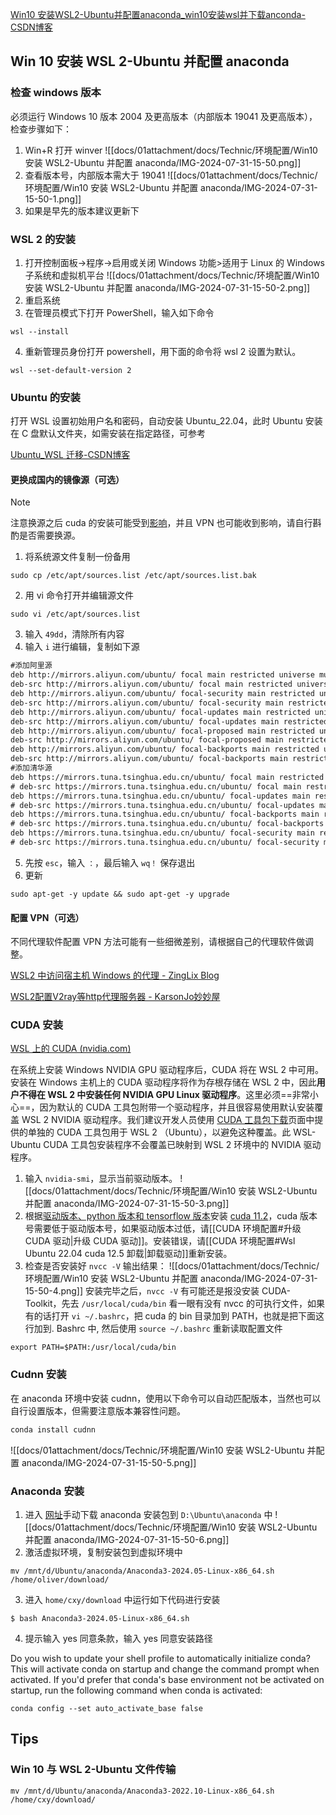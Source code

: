 
[Win10 安装WSL2-Ubuntu并配置anaconda_win10安装wsl并下载anconda-CSDN博客](https://blog.csdn.net/cosmic_potato/article/details/129135605)

## Win 10 安装 WSL 2-Ubuntu 并配置 anaconda

### 检查 windows 版本

必须运行 Windows 10 版本 2004 及更高版本（内部版本 19041 及更高版本），检查步骤如下：
1. Win+R 打开 winver
	![[docs/01attachment/docs/Technic/环境配置/Win10 安装 WSL2-Ubuntu 并配置 anaconda/IMG-2024-07-31-15-50.png]]
2. 查看版本号，内部版本需大于 19041
	![[docs/01attachment/docs/Technic/环境配置/Win10 安装 WSL2-Ubuntu 并配置 anaconda/IMG-2024-07-31-15-50-1.png]]
3. 如果是早先的版本建议更新下

### WSL 2 的安装

1. 打开控制面板->程序->启用或关闭 Windows 功能>适用于 Linux 的 Windows 子系统和虚拟机平台
	![[docs/01attachment/docs/Technic/环境配置/Win10 安装 WSL2-Ubuntu 并配置 anaconda/IMG-2024-07-31-15-50-2.png]]
2. 重启系统
3. 在管理员模式下打开 PowerShell，输入如下命令

```shell
wsl --install
```

4. 重新管理员身份打开 powershell，用下面的命令将 wsl 2 设置为默认。

```shell
wsl --set-default-version 2
```

### Ubuntu 的安装

打开 WSL 设置初始用户名和密码，自动安装 Ubuntu_22.04，此时 Ubuntu 安装在 C 盘默认文件夹，如需安装在指定路径，可参考

[Ubuntu_WSL 迁移-CSDN博客](https://blog.csdn.net/whitepu/article/details/136177105)

#### 更换成国内的镜像源（可选）

> [!NOTE]
> 注意换源之后 cuda 的安装可能受到[影响](https://blog.csdn.net/pazzn/article/details/125988205)，并且 VPN 也可能收到影响，请自行斟酌是否需要换源。

1. 将系统源文件复制一份备用

```shell
sudo cp /etc/apt/sources.list /etc/apt/sources.list.bak
```

2. 用 vi 命令打开并编辑源文件

```shell
sudo vi /etc/apt/sources.list
```

3. 输入 `49dd`，清除所有内容
4. 输入 `i` 进行编辑，复制如下源

```txt
#添加阿里源
deb http://mirrors.aliyun.com/ubuntu/ focal main restricted universe multiverse
deb-src http://mirrors.aliyun.com/ubuntu/ focal main restricted universe multiverse
deb http://mirrors.aliyun.com/ubuntu/ focal-security main restricted universe multiverse
deb-src http://mirrors.aliyun.com/ubuntu/ focal-security main restricted universe multiverse
deb http://mirrors.aliyun.com/ubuntu/ focal-updates main restricted universe multiverse
deb-src http://mirrors.aliyun.com/ubuntu/ focal-updates main restricted universe multiverse
deb http://mirrors.aliyun.com/ubuntu/ focal-proposed main restricted universe multiverse
deb-src http://mirrors.aliyun.com/ubuntu/ focal-proposed main restricted universe multiverse
deb http://mirrors.aliyun.com/ubuntu/ focal-backports main restricted universe multiverse
deb-src http://mirrors.aliyun.com/ubuntu/ focal-backports main restricted universe multiverse
#添加清华源
deb https://mirrors.tuna.tsinghua.edu.cn/ubuntu/ focal main restricted universe multiverse
# deb-src https://mirrors.tuna.tsinghua.edu.cn/ubuntu/ focal main restricted universe multiverse
deb https://mirrors.tuna.tsinghua.edu.cn/ubuntu/ focal-updates main restricted universe multiverse
# deb-src https://mirrors.tuna.tsinghua.edu.cn/ubuntu/ focal-updates main restricted universe multiverse
deb https://mirrors.tuna.tsinghua.edu.cn/ubuntu/ focal-backports main restricted universe multiverse
# deb-src https://mirrors.tuna.tsinghua.edu.cn/ubuntu/ focal-backports main restricted universe multiverse
deb https://mirrors.tuna.tsinghua.edu.cn/ubuntu/ focal-security main restricted universe multiverse
# deb-src https://mirrors.tuna.tsinghua.edu.cn/ubuntu/ focal-security main restricted universe multiverse multiversee
```

5. 先按 `esc`，输入 `：`，最后输入 `wq！` 保存退出
6. 更新

```shell
sudo apt-get -y update && sudo apt-get -y upgrade
```

#### 配置 VPN（可选）

不同代理软件配置 VPN 方法可能有一些细微差别，请根据自己的代理软件做调整。

[WSL2 中访问宿主机 Windows 的代理 - ZingLix Blog](https://zinglix.xyz/2020/04/18/wsl2-proxy/)

[WSL2配置V2ray等http代理服务器 - KarsonJo妙妙屋](https://www.karsonjo.com/wsl2%E9%85%8D%E7%BD%AEv2ray%E7%AD%89http%E4%BB%A3%E7%90%86%E6%9C%8D%E5%8A%A1%E5%99%A8/)

### CUDA 安装

[WSL 上的 CUDA (nvidia.com)](https://docs.nvidia.com/cuda/wsl-user-guide/index.html#cuda-support-for-wsl-2)

在系统上安装 Windows NVIDIA GPU 驱动程序后，CUDA 将在 WSL 2 中可用。安装在 Windows 主机上的 CUDA 驱动程序将作为存根存储在 WSL 2 中，因此**用户不得在 WSL 2 中安装任何 NVIDIA GPU Linux 驱动程序**。这里必须==非常小心==，因为默认的 CUDA 工具包附带一个驱动程序，并且很容易使用默认安装覆盖 WSL 2 NVIDIA 驱动程序。我们建议开发人员使用 [CUDA 工具包下载](https://developer.nvidia.com/cuda-downloads?target_os=Linux&target_arch=x86_64&Distribution=WSL-Ubuntu&target_version=2.0)页面中提供的单独的 CUDA 工具包用于 WSL 2 （Ubuntu），以避免这种覆盖。此 WSL-Ubuntu CUDA 工具包安装程序不会覆盖已映射到 WSL 2 环境中的 NVIDIA 驱动程序。

1. 输入 `nvidia-smi`，显示当前驱动版本。
	![[docs/01attachment/docs/Technic/环境配置/Win10 安装 WSL2-Ubuntu 并配置 anaconda/IMG-2024-07-31-15-50-3.png]]
2. 根据[驱动版本、python 版本和 tensorflow 版本](https://tensorflow.google.cn/install/source?hl=en#gpu)安装 [cuda 11.2](https://developer.nvidia.com/cuda-11.2.0-download-archive?target_os=Linux&target_arch=x86_64&target_distro=WSLUbuntu&target_version=20&target_type=debnetwork)，cuda 版本号需要低于驱动版本号，如果驱动版本过低，请[[CUDA 环境配置#升级 CUDA 驱动|升级 CUDA 驱动]]。安装错误，请[[CUDA 环境配置#Wsl Ubuntu 22.04 cuda 12.5 卸载|卸载驱动]]重新安装。
3. 检查是否安装好 `nvcc -V` 输出结果：
	![[docs/01attachment/docs/Technic/环境配置/Win10 安装 WSL2-Ubuntu 并配置 anaconda/IMG-2024-07-31-15-50-4.png]]
	安装完毕之后，`nvcc -V` 有可能还是报没安装 CUDA-Toolkit，先去 `/usr/local/cuda/bin` 看一眼有没有 nvcc 的可执行文件，如果有的话打开 `vi ~/.bashrc`，把 cuda 的 bin 目录加到 PATH，也就是把下面这行加到. Bashrc 中, 然后使用 `source ~/.bashrc` 重新读取配置文件

```shell
export PATH=$PATH:/usr/local/cuda/bin
```

### Cudnn 安装

在 anaconda 环境中安装 cudnn，使用以下命令可以自动匹配版本，当然也可以自行设置版本，但需要注意版本兼容性问题。

```python
conda install cudnn
```

![[docs/01attachment/docs/Technic/环境配置/Win10 安装 WSL2-Ubuntu 并配置 anaconda/IMG-2024-07-31-15-50-5.png]]

### Anaconda 安装

1. 进入 [网址](https://repo.anaconda.com/archive/)手动下载 anaconda 安装包到 `D:\Ubuntu\anaconda` 中
	![[docs/01attachment/docs/Technic/环境配置/Win10 安装 WSL2-Ubuntu 并配置 anaconda/IMG-2024-07-31-15-50-6.png]]
2. 激活虚拟环境，复制安装包到虚拟环境中

```shell
mv /mnt/d/Ubuntu/anaconda/Anaconda3-2024.05-Linux-x86_64.sh /home/oliver/download/
```

3. 进入 `home/cxy/download` 中运行如下代码进行安装

```shell
$ bash Anaconda3-2024.05-Linux-x86_64.sh
```

4. 提示输入 yes 同意条款，输入 yes 同意安装路径

Do you wish to update your shell profile to automatically initialize conda?
This will activate conda on startup and change the command prompt when activated.
If you'd prefer that conda's base environment not be activated on startup,
   run the following command when conda is activated:

```shell
conda config --set auto_activate_base false
```

## Tips

### Win 10 与 WSL 2-Ubuntu 文件传输

```shell
mv /mnt/d/Ubuntu/anaconda/Anaconda3-2022.10-Linux-x86_64.sh /home/cxy/download/
```